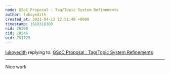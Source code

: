 ```yaml
---
node: GSoC Proposal : Tag/Topic System Refinements
author: lukoyedith
created_at: 2021-04-13 12:51:49 +0000
timestamp: 1618318309
nid: 26208
cid: 28546
uid: 751723
---
```




[lukoyedith](../profile/lukoyedith) replying to: [GSoC Proposal : Tag/Topic System Refinements](../notes/17sushmita/04-12-2021/gsoc-proposal-tag-topic-system-refinements)

----
Nice work 

